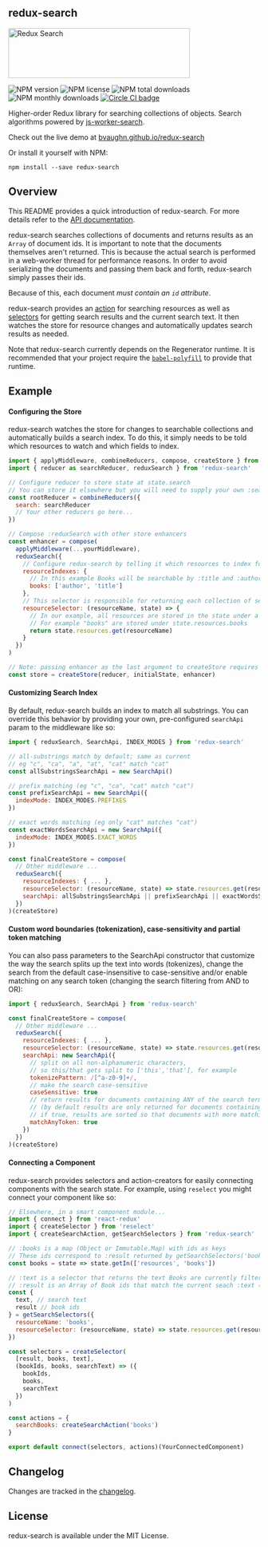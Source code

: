 redux-search
-----

<img src="https://cloud.githubusercontent.com/assets/29597/11708504/c2f637ce-9ec4-11e5-8eb9-c248664e8d3b.png" alt="Redux Search" data-canonical-src="https://cloud.githubusercontent.com/assets/29597/11708504/c2f637ce-9ec4-11e5-8eb9-c248664e8d3b.png" width="364" height="100" />

![NPM version](https://img.shields.io/npm/v/redux-search.svg)
![NPM license](https://img.shields.io/npm/l/redux-search.svg)
![NPM total downloads](https://img.shields.io/npm/dt/redux-search.svg)
![NPM monthly downloads](https://img.shields.io/npm/dm/redux-search.svg)
[![Circle CI badge](https://img.shields.io/circleci/project/bvaughn/redux-search/master.svg)](https://circleci.com/gh/bvaughn/redux-search)

Higher-order Redux library for searching collections of objects. Search algorithms powered by [js-worker-search](https://github.com/bvaughn/js-worker-search).

Check out the live demo at [bvaughn.github.io/redux-search](http://bvaughn.github.io/redux-search/)

Or install it yourself with NPM:

```
npm install --save redux-search
```

Overview
---------

This README provides a quick introduction of redux-search. For more details refer to the [API documentation](https://github.com/bvaughn/redux-search/tree/master/docs).

redux-search searches collections of documents and returns results as an `Array` of document ids. It is important to note that the documents themselves aren't returned. This is because the actual search is performed in a web-worker thread for performance reasons. In order to avoid serializing the documents and passing them back and forth, redux-search simply passes their ids.

Because of this, each document _must contain an `id` attribute_.

redux-search provides an [action](docs/README.md#createsearchactionresourcename) for searching resources as well as [selectors](docs/README.md#getsearchselectors-filterfunction-resourcename-resourceselector-searchstateselector-) for getting search results and the current search text. It then watches the store for resource changes and automatically updates search results as needed.

Note that redux-search currently depends on the Regenerator runtime. It is recommended that your project require the [`babel-polyfill`](https://babeljs.io/docs/usage/polyfill/) to provide that runtime.

Example
---------

#### Configuring the Store

redux-search watches the store for changes to searchable collections and automatically builds a search index. To do this, it simply needs to be told which resources to watch and which fields to index.

```javascript
import { applyMiddleware, combineReducers, compose, createStore } from 'redux'
import { reducer as searchReducer, reduxSearch } from 'redux-search'

// Configure reducer to store state at state.search
// You can store it elsewhere but you will need to supply your own :searchStateSelector
const rootReducer = combineReducers({
  search: searchReducer
  // Your other reducers go here...
})

// Compose :reduxSearch with other store enhancers
const enhancer = compose(
  applyMiddleware(...yourMiddleware),
  reduxSearch({
    // Configure redux-search by telling it which resources to index for searching
    resourceIndexes: {
      // In this example Books will be searchable by :title and :author
      books: ['author', 'title']
    },
    // This selector is responsible for returning each collection of searchable resources
    resourceSelector: (resourceName, state) => {
      // In our example, all resources are stored in the state under a :resources Map
      // For example "books" are stored under state.resources.books
      return state.resources.get(resourceName)
    }
  })
)

// Note: passing enhancer as the last argument to createStore requires redux@>=3.1.0
const store = createStore(reducer, initialState, enhancer)
```

#### Customizing Search Index

By default, redux-search builds an index to match all substrings.
You can override this behavior by providing your own, pre-configured `searchApi` param to the middleware like so:

```js
import { reduxSearch, SearchApi, INDEX_MODES } from 'redux-search'

// all-substrings match by default; same as current
// eg "c", "ca", "a", "at", "cat" match "cat"
const allSubstringsSearchApi = new SearchApi()

// prefix matching (eg "c", "ca", "cat" match "cat")
const prefixSearchApi = new SearchApi({
  indexMode: INDEX_MODES.PREFIXES
})

// exact words matching (eg only "cat" matches "cat")
const exactWordsSearchApi = new SearchApi({
  indexMode: INDEX_MODES.EXACT_WORDS
})

const finalCreateStore = compose(
  // Other middleware ...
  reduxSearch({
    resourceIndexes: { ... },
    resourceSelector: (resourceName, state) => state.resources.get(resourceName),
    searchApi: allSubstringsSearchApi || prefixSearchApi || exactWordsSearchApi
  })
)(createStore)
```

#### Custom word boundaries (tokenization), case-sensitivity and partial token matching

You can also pass parameters to the SearchApi constructor that customize the
way the search splits up the text into words (tokenizes), change the search
from the default case-insensitive to case-sensitive and/or enable matching on
any search token (changing the search filtering from AND to OR):

```js
import { reduxSearch, SearchApi } from 'redux-search'

const finalCreateStore = compose(
  // Other middleware ...
  reduxSearch({
    resourceIndexes: { ... },
    resourceSelector: (resourceName, state) => state.resources.get(resourceName),
    searchApi: new SearchApi({
      // split on all non-alphanumeric characters,
      // so this/that gets split to ['this','that'], for example
      tokenizePattern: /[^a-z0-9]+/,
      // make the search case-sensitive
      caseSensitive: true
      // return results for documents containing ANY of the search terms.
      // (by default results are only returned for documents containing ALL of the terms.)
      // if true, results are sorted so that documents with more matching tokens come first.
      matchAnyToken: true
    })
  })
)(createStore)
```

#### Connecting a Component

redux-search provides selectors and action-creators for easily connecting components with the search state. For example, using `reselect` you might connect your component like so:

```javascript
// Elsewhere, in a smart component module...
import { connect } from 'react-redux'
import { createSelector } from 'reselect'
import { createSearchAction, getSearchSelectors } from 'redux-search'

// :books is a map (Object or Immutable.Map) with ids as keys
// These ids correspond to :result returned by getSearchSelectors('books')
const books = state => state.getIn(['resources', 'books'])

// :text is a selector that returns the text Books are currently filtered by
// :result is an Array of Book ids that match the current seach :text (or all Books if there is no search :text)
const {
  text, // search text
  result // book ids
} = getSearchSelectors({
  resourceName: 'books',
  resourceSelector: (resourceName, state) => state.resources.get(resourceName)
})

const selectors = createSelector(
  [result, books, text],
  (bookIds, books, searchText) => ({
    bookIds,
    books,
    searchText
  })
)

const actions = {
  searchBooks: createSearchAction('books')
}

export default connect(selectors, actions)(YourConnectedComponent)
```

Changelog
---------

Changes are tracked in the [changelog](CHANGELOG.md).

License
---------

redux-search is available under the MIT License.
